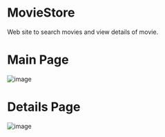 # MovieStore
Web site to search movies and view details of movie.

# Main Page
![image](https://github.com/christophercoronadocr/MovieStore/assets/141755815/d2618a23-6ced-408c-8cf4-8e77db4f3484)

# Details Page
![image](https://github.com/christophercoronadocr/MovieStore/assets/141755815/48e5bf14-64bb-4ca4-a8fc-8d53429cffba)
